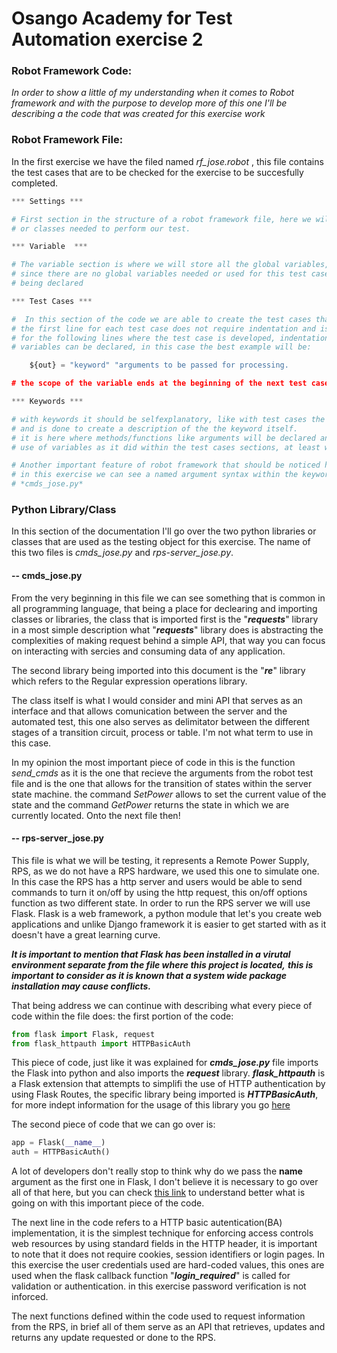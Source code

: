 # Osango Academy for Test Automation exercise 2 
### Robot Framework Code: 
*In order to show a little of my understanding when it comes to Robot framework and with the purpose to develop more of this one* 
*I'll be describing a the code that was created for this exercise work* 
### Robot Framework File:
In the first exercise we have the filed named _rf_jose.robot_ , this file contains the test cases that are to be checked for the 
exercise to be succesfully completed. 

```python
*** Settings ***

# First section in the structure of a robot framework file, here we will include and/or import the libraries 
# or classes needed to perform our test.

*** Variable  ***

# The variable section is where we will store all the global variables, Scalar, list &/or Dictionary.
# since there are no global variables needed or used for this test case it is left empty and without
# being declared 

*** Test Cases ***

#  In this section of the code we are able to create the test cases that will be needed, indentention is key when creating test cases, 
# the first line for each test case does not require indentation and is used to describe the test taking place. 
# for the following lines where the test case is developed, indentation will be needed as well as the correct place where local
# variables can be declared, in this case the best example will be:

    ${out} = "keyword" "arguments to be passed for processing. 

# the scope of the variable ends at the beginning of the next test case or the next section of the robot framework code. 

*** Keywords ***

# with keywords it should be selfexplanatory, like with test cases the first line of each keyword is without indentation 
# and is done to create a description of the the keyword itself. 
# it is here where methods/functions like arguments will be declared and evaluated it. the same rule applies for the
# use of variables as it did within the test cases sections, at least with regards to the scope. 

# Another important feature of robot framework that should be noticed here is the use of *[Arguments]* 
# in this exercise we can see a named argument syntax within the keywords section, and making use of the imported library
# *cmds_jose.py*
```

### Python Library/Class

In this section of the documentation I'll go over the two python libraries or classes that are used as the testing object for this exercise. 
The name of this two files is *cmds_jose.py* and *rps-server_jose.py*.

#### -- cmds_jose.py

From the very beginning in this file we can see something that is common in all programming language, that being
a place for declearing and importing classes or libraries, the class that is imported first is the "***requests***" library
in a most simple description what "***requests***" library does is abstracting the complexities of making request behind a simple
API, that way you can focus on interacting with sercies and consuming data of any application. 

The second library being imported into this document is the "***re***" library which refers to the Regular expression operations library. 

The class itself is what I would consider and mini API that serves as an interface and that allows comunication between the server and 
the automated test, this one also serves as delimitator between the different stages of a transition circuit, process or table. I'm not 
what term to use in this case. 

In my opinion the most important piece of code in this is the function *send_cmds* as it is the one that recieve the arguments from the robot test 
file and is the one that allows for the transition of states within the server state machine.
the command *SetPower* allows to set the current value of the state and the command *GetPower* returns the state in which we are currently located. Onto the next file then!

#### -- rps-server_jose.py

This file is what we will be testing, it represents a Remote Power Supply, RPS, as we do not have a RPS hardware, we used this one to simulate
one. In this case the RPS has a http server and users would be able to send commands to turn it on/off by using the http request, this 
on/off options function as two different state. In order to run the RPS server we will use Flask.
Flask is a web framework, a python module that let's you create web applications and unlike Django framework it is easier to get started with
as it doesn't have a great learning curve. 

***It is important to mention that Flask has been installed in a virutal environment separate from the file where this project is located,*** 
***this is important to consider as it is known that a system wide package installation may cause conflicts.***

That being address we can continue with describing what every piece of code within the file does:
the first portion of the code:

```python
from flask import Flask, request
from flask_httpauth import HTTPBasicAuth
```
This piece of code, just like it was explained for ***cmds_jose.py*** file imports the Flask into python and also imports the ***request*** 
library. 
***flask_httpauth*** is a Flask extension that attempts to simplifi the use of HTTP authentication by using Flask Routes, the specific 
library being imported is ***HTTPBasicAuth***, for more indept information for the usage of this library you go [here](https://flask-httpauth.readthedocs.io/en/latest/)

The second piece of code that we can go over is:
```python
app = Flask(__name__)
auth = HTTPBasicAuth()
```
A lot of developers don't really stop to think why do we pass the __name__  argument as the first one in Flask, I don't believe it 
is necessary to go over all of that here, but you can check [this link](https://blog.miguelgrinberg.com/post/why-do-we-pass-name-to-the-flask-class) to understand better
what is going on with this important piece of the code.


The next line in the code refers to a HTTP basic autentication(BA) implementation, it is the simplest technique for enforcing access controls
web resources by using standard fields in the HTTP header, it is important to note that it does not require cookies, session identifiers or login pages. 
In this exercise the user credentials used are hard-coded values, this ones are used when the flask callback function  "***login_required***"
is called for validation or authentication. in this exercise password verification is not inforced. 

The next functions defined within the code used to request information from the RPS, in brief all of them serve as an API that retrieves,
updates and returns any update requested or done to the RPS. 


